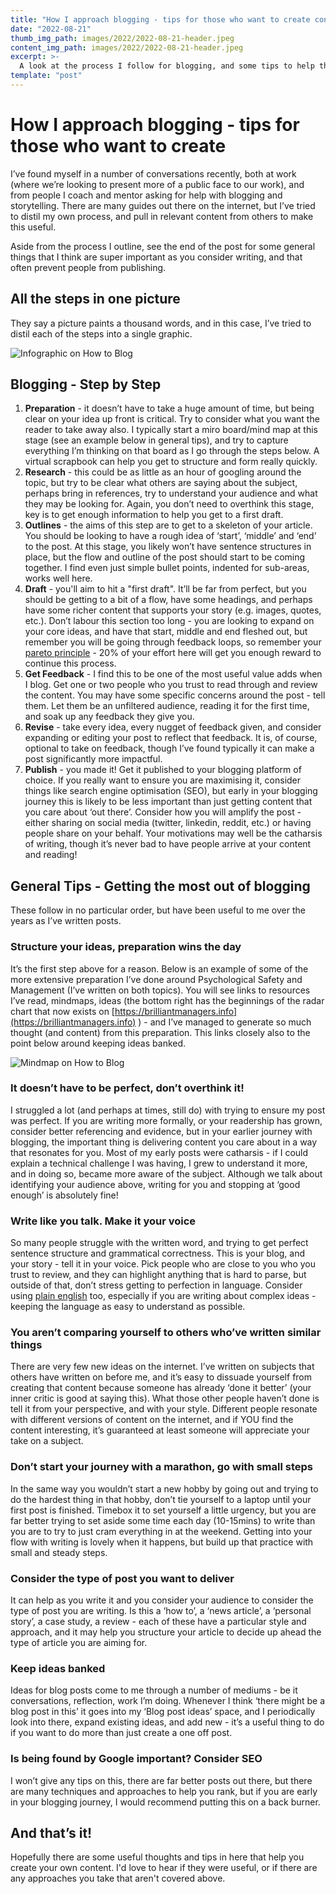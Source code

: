 ```yaml
---
title: "How I approach blogging - tips for those who want to create content"
date: "2022-08-21"
thumb_img_path: images/2022/2022-08-21-header.jpeg 
content_img_path: images/2022/2022-08-21-header.jpeg
excerpt: >-
  A look at the process I follow for blogging, and some tips to help those struggling to create content.
template: "post"
---
```


# How I approach blogging - tips for those who want to create

I’ve found myself in a number of conversations recently, both at work (where we’re looking to present more of a public face to our work), and from people I coach and mentor asking for help with blogging and storytelling.  There are many guides out there on the internet, but I’ve tried to distil my own process, and pull in relevant content from others to make this useful.

Aside from the process I outline, see the end of the post for some general things that I think are super important as you consider writing, and that often prevent people from publishing.

## All the steps in one picture

They say a picture paints a thousand words, and in this case, I’ve tried to distil each of the steps into a single graphic.

![Infographic on How to Blog](/images/2022/infographic.png)

## Blogging - Step by Step

1. **Preparation** - it doesn’t have to take a huge amount of time, but being clear on your idea up front is critical.  Try to consider what you want the reader to take away also.  I typically start a miro board/mind map at this stage (see an example below in general tips), and try to capture everything I’m thinking on that board as I go through the steps below.  A virtual scrapbook can help you get to structure and form really quickly.
2. **Research** - this could be as little as an hour of googling around the topic, but try to be clear what others are saying about the subject, perhaps bring in references, try to understand your audience and what they may be looking for.  Again, you don’t need to overthink this stage, key is to get enough information to help you get to a first draft.
3. **Outlines** - the aims of this step are to get to a skeleton of your article.  You should be looking to have a rough idea of ‘start’, ‘middle’ and ‘end’ to the post.  At this stage, you likely won’t have sentence structures in place, but the flow and outline of the post should start to be coming together.  I find even just simple bullet points, indented for sub-areas, works well here.
4. **Draft** - you'll aim to hit a "first draft".  It’ll be far from perfect, but you should be getting to a bit of a flow, have some headings, and perhaps have some richer content that supports your story (e.g. images, quotes, etc.).  Don’t labour this section too long - you are looking to expand on your core ideas, and have that start, middle and end fleshed out, but remember you will be going through feedback loops, so remember your [pareto principle](https://en.wikipedia.org/wiki/Pareto_principle) - 20% of your effort here will get you enough reward to continue this process.
5. **Get Feedback** - I find this to be one of the most useful value adds when I blog.  Get one or two people who you trust to read through and review the content.  You may have some specific concerns around the post - tell them.  Let them be an unfiltered audience, reading it for the first time, and soak up any feedback they give you.
6. **Revise** - take every idea, every nugget of feedback given, and consider expanding or editing your post to reflect that feedback.  It is, of course, optional to take on feedback, though I’ve found typically it can make a post significantly more impactful.
7. **Publish** - you made it! Get it published to your blogging platform of choice.  If you really want to ensure you are maximising it, consider things like search engine optimisation (SEO), but early in your blogging journey this is likely to be less important than just getting content that you care about ‘out there’.  Consider how you will amplify the post - either sharing on social media (twitter, linkedin, reddit, etc.) or having people share on your behalf.  Your motivations may well be the catharsis of writing, though it’s never bad to have people arrive at your content and reading!

## General Tips - Getting the most out of blogging

These follow in no particular order, but have been useful to me over the years as I’ve written posts.

### Structure your ideas, preparation wins the day

It’s the first step above for a reason.  Below is an example of some of the more extensive preparation I’ve done around Psychological Safety and Management (I’ve written on both topics).  You will see links to resources I’ve read, mindmaps, ideas (the bottom right has the beginnings of the radar chart that now exists on [https://brilliantmanagers.info](https://brilliantmanagers.info) ) - and I’ve managed to generate so much thought (and content) from this preparation.  This links closely also to the point below around keeping ideas banked.

![Mindmap on How to Blog](/images/2022/mindmap.png)

### It doesn’t have to be perfect, don’t overthink it!

I struggled a lot (and perhaps at times, still do) with trying to ensure my post was perfect.  If you are writing more formally, or your readership has grown, consider better referencing and evidence, but in your earlier journey with blogging, the important thing is delivering content you care about in a way that resonates for you.  Most of my early posts were catharsis - if I could explain a technical challenge I was having, I grew to understand it more, and in doing so, became more aware of the subject.  Although we talk about identifying your audience above, writing for you and stopping at ‘good enough’ is absolutely fine!

### Write like you talk.  Make it your voice

So many people struggle with the written word, and trying to get perfect sentence structure and grammatical correctness.  This is your blog, and your story - tell it in your voice.  Pick people who are close to you who you trust to review, and they can highlight anything that is hard to parse, but outside of that, don’t stress getting to perfection in language.  Consider using [plain english](http://www.plainenglish.co.uk/how-to-write-in-plain-english.html) too, especially if you are writing about complex ideas - keeping the language as easy to understand as possible.

### You aren’t comparing yourself to others who’ve written similar things

There are very few new ideas on the internet.  I’ve written on subjects that others have written on before me, and it’s easy to dissuade yourself from creating that content because someone has already ‘done it better’ (your inner critic is good at saying this).  What those other people haven’t done is tell it from your perspective, and with your style.  Different people resonate with different versions of content on the internet, and if YOU find the content interesting, it’s guaranteed at least someone will appreciate your take on a subject.

### Don’t start your journey with a marathon, go with small steps

In the same way you wouldn’t start a new hobby by going out and trying to do the hardest thing in that hobby, don’t tie yourself to a laptop until your first post is finished.  Timebox it to set yourself a little urgency, but you are far better trying to set aside some time each day (10-15mins) to write than you are to try to just cram everything in at the weekend.  Getting into your flow with writing is lovely when it happens, but build up that practice with small and steady steps.

### Consider the type of post you want to deliver

It can help as you write it and you consider your audience to consider the type of post you are writing.  Is this a ‘how to’, a ‘news article’, a ‘personal story’, a case study, a review - each of these have a particular style and approach, and it may help you structure your article to decide up ahead the type of article you are aiming for.

### Keep ideas banked

Ideas for blog posts come to me through a number of mediums - be it conversations, reflection, work I’m doing.  Whenever I think ‘there might be a blog post in this’ it goes into my ‘Blog post ideas’ space, and I periodically look into there, expand existing ideas, and add new - it’s a useful thing to do if you want to do more than just create a one off post.

### Is being found by Google important? Consider SEO

I won’t give any tips on this, there are far better posts out there, but there are many techniques and approaches to help you rank, but if you are early in your blogging journey, I would recommend putting this on a back burner.

## And that’s it!

Hopefully there are some useful thoughts and tips in here that help you create your own content.  I'd love to hear if they were useful, or if there are any approaches you take that aren't covered above.
